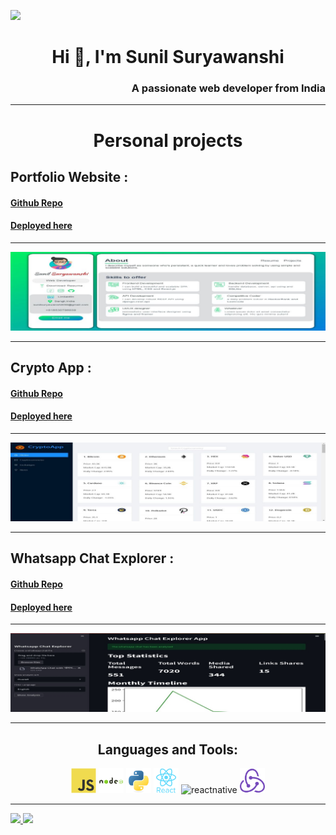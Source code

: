 
<!-- [![Sunil's GitHub Banner](./my.gif)](https://suryawanshi.tech){:target="_blank"}  -->

<a href="https://suryawanshi.tech" target="_blank"> <img src="./my.gif"/>  </a>

<h1 align="center">Hi 👋, I'm Sunil Suryawanshi</h1>
<h3 align="right">A passionate web developer from India</h3><hr>

<h1 align="center">Personal projects</h2>
<h2>Portfolio Website : 
 <h4> <a href="https://github.com/sunilsuryawanshi939/My_Portfolio" target="_blank"> Github Repo </a> </h4>
 <h4> <a href="https://suryawanshi.tech" target="_blank"> Deployed here </a> </h4> <hr>
 <a href="https://suryawanshi.tech" target="_blank"> <img src="./portfolio_1200_300.JPG"/>  </a> </h2> <hr>

<h2>Crypto App :
 <h4> <a href="https://github.com/sunilsuryawanshi939/CryptoApp" target="_blank"> Github Repo </a> </h4> 
  <h4> <a href="https://sunilcryptoapp.netlify.app" target="_blank"> Deployed here  </a> </h4> <hr>
 <a href="https://sunilcryptoapp.netlify.app" target="_blank"> <img src="./cryptoApp_1200_300.JPG"/>  </a> </h2>  <hr>

<h2>Whatsapp Chat Explorer :
 <h4> <a href="https://github.com/sunilsuryawanshi939/WhatsappChatExplorer" target="_blank"> Github Repo </a> </h4>
 <h4> <a href="https://wca-sunil.herokuapp.com" target="_blank"> Deployed here </a> </h4> <hr>
 <a href="https://wca-sunil.herokuapp.com" target="_blank"> <img src="./wca_1200_300.jpg"/>  </a> </h2>  <hr>
 
 
 <h2 align="center">Languages and Tools:</h2>
<p align="center">
<img src="https://raw.githubusercontent.com/devicons/devicon/master/icons/javascript/javascript-original.svg" alt="javascript" width="40" height="40"/>
<img src="https://raw.githubusercontent.com/devicons/devicon/master/icons/nodejs/nodejs-original-wordmark.svg" alt="nodejs" width="40" height="40"/> 
<img src="https://raw.githubusercontent.com/devicons/devicon/master/icons/python/python-original.svg" alt="python" width="40" height="40"/>
<img src="https://raw.githubusercontent.com/devicons/devicon/master/icons/react/react-original-wordmark.svg" alt="react" width="40" height="40"/>
<img src="https://reactnative.dev/img/header_logo.svg" alt="reactnative" width="40" height="40"/> 
<img src="https://raw.githubusercontent.com/devicons/devicon/master/icons/redux/redux-original.svg" alt="redux" width="40" height="40"/> <hr>
<!-- <img src="https://raw.githubusercontent.com/devicons/devicon/master/icons/sass/sass-original.svg" alt="sass" width="40" height="40"/>  -->
</p>

<a href="https://github-readme-stats.vercel.app/api?username=sunilsuryawanshi939&show_icons=true&theme=tokyonight">
   <img src='https://github-readme-stats.vercel.app/api?username=sunilsuryawanshi939&show_icons=true&theme=tokyonight'/>
</a>
<a href="https://github-readme-stats.vercel.app/api/top-langs/?username=sunilsuryawanshi939&layout=compact)](https://github.com/anuraghazra/github-readme-stats">
    <img src='https://github-readme-stats.vercel.app/api/top-langs/?username=sunilsuryawanshi939&layout=compact)](https://github.com/anuraghazra/github-readme-stats'/>
</a>




